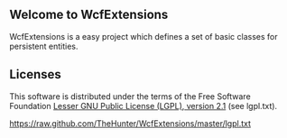 <h2 id="welcometoWcfExtensions">Welcome to WcfExtensions</h2>

<p>WcfExtensions is a easy project which defines a set of basic classes for persistent entities.</p>


<h2 id="licenses">Licenses</h2>

<p>This software is distributed under the terms of the Free Software Foundation <a href="http://www.gnu.org/licenses/lgpl-2.1-standalone.html">Lesser GNU Public License (LGPL), version 2.1</a> (see lgpl.txt).</p>


https://raw.github.com/TheHunter/WcfExtensions/master/lgpl.txt

